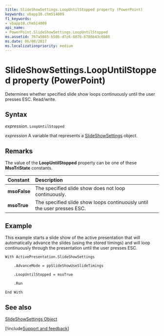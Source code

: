 ```yaml
---
title: SlideShowSettings.LoopUntilStopped property (PowerPoint)
keywords: vbapp10.chm514009
f1_keywords:
- vbapp10.chm514009
api_name:
- PowerPoint.SlideShowSettings.LoopUntilStopped
ms.assetid: 767a5865-b50b-d7c6-6076-6786b43c6b88
ms.date: 06/08/2017
ms.localizationpriority: medium
---
```



# SlideShowSettings.LoopUntilStopped property (PowerPoint)

Determines whether specified slide show loops continuously until the user presses ESC. Read/write.


## Syntax

_expression_. `LoopUntilStopped`

_expression_ A variable that represents a [SlideShowSettings](PowerPoint.SlideShowSettings.md) object.


## Remarks

The value of the **LoopUntilStopped** property can be one of these **MsoTriState** constants.



|Constant|Description|
|:-----|:-----|
|**msoFalse**|The specified slide show does not loop continuously. |
|**msoTrue**| The specified slide show loops continuously until the user presses ESC.|

## Example

This example starts a slide show of the active presentation that will automatically advance the slides (using the stored timings) and will loop continuously through the presentation until the user presses ESC.


```vb
With ActivePresentation.SlideShowSettings

    .AdvanceMode = ppSlideShowUseSlideTimings

    .LoopUntilStopped = msoTrue

    .Run

End With
```


## See also


[SlideShowSettings Object](PowerPoint.SlideShowSettings.md)

[!include[Support and feedback](~/includes/feedback-boilerplate.md)]